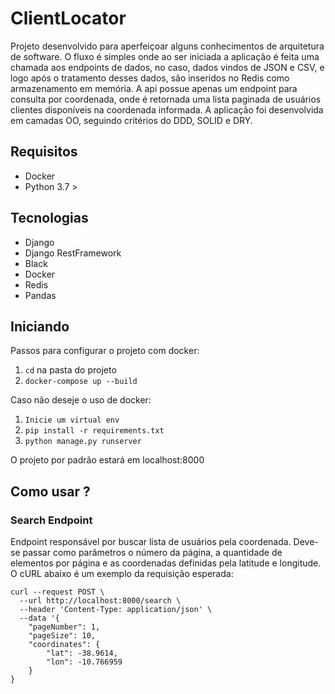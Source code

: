 # ClientLocator

Projeto desenvolvido para aperfeiçoar alguns conhecimentos de arquitetura de software. O fluxo é simples onde ao ser iniciada a aplicação
é feita uma chamada aos endpoints de dados, no caso, dados vindos de JSON e CSV, e logo após o tratamento desses dados, são inseridos no
Redis como armazenamento em memória. A api possue apenas um endpoint para consulta por coordenada, onde é retornada uma lista paginada de 
usuários clientes disponíveis na coordenada informada. A aplicação foi desenvolvida em camadas OO, seguindo critérios do DDD, SOLID e DRY.

## Requisitos

* Docker
* Python 3.7 >

## Tecnologias

* Django
* Django RestFramework 
* Black
* Docker
* Redis
* Pandas


## Iniciando

Passos para configurar o projeto com docker:

1. `cd` na pasta do projeto
2. `docker-compose up --build`

Caso não deseje o uso de docker:
1. `Inicie um virtual env`
3. `pip install -r requirements.txt`
2. `python manage.py runserver`

O projeto por padrão estará em localhost:8000 

## Como usar ? 

### Search Endpoint

Endpoint responsável por buscar lista de usuários pela coordenada. Deve-se passar como parâmetros o número da página, 
a quantidade de elementos por página e as coordenadas definidas pela latitude e longitude. O cURL abaixo é um exemplo 
da requisição esperada: 

```
curl --request POST \
  --url http://localhost:8000/search \
  --header 'Content-Type: application/json' \
  --data '{
	"pageNumber": 1,
	"pageSize": 10,
	"coordinates": {
		"lat": -38.9614,
		"lon": -10.766959
	}
}
```




